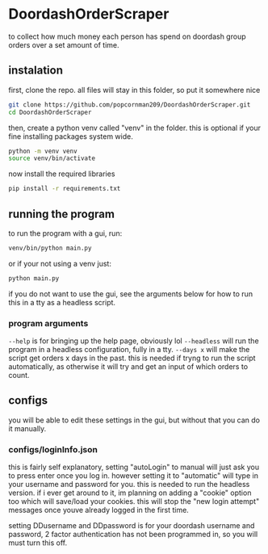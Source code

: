 # DoordashOrderScraper
to collect how much money each person has spend on doordash group orders over a set amount of time.

## instalation
first, clone the repo. all files will stay in this folder, so put it somewhere nice
```sh
git clone https://github.com/popcornman209/DoordashOrderScraper.git
cd DoordashOrderScraper
```
then, create a python venv called "venv" in the folder. this is optional if your fine installing packages system wide.
```sh
python -m venv venv
source venv/bin/activate
```
now install the required libraries
```sh
pip install -r requirements.txt
```

## running the program
to run the program with a gui, run:
```sh
venv/bin/python main.py
```
or if your not using a venv just:
```sh
python main.py
```
if you do not want to use the gui, see the arguments below for how to run this in a tty as a headless script.

### program arguments
`--help` is for bringing up the help page, obviously lol
`--headless` will run the program in a headless configuration, fully in a tty.
`--days x` will make the script get orders x days in the past. this is needed if tryng to run the script automatically, as otherwise it will try and get an input of which orders to count.

## configs
you will be able to edit these settings in the gui, but without that you can do it manually.

### configs/loginInfo.json
this is fairly self explanatory, setting "autoLogin" to manual will just ask you to press enter once you log in. however setting it to "automatic" will type in your username and password for you. this is needed to run the headless version. if i ever get around to it, im planning on adding a "cookie" option too which will save/load your cookies. this will stop the "new login attempt" messages once youve already logged in the first time.

setting DDusername and DDpassword is for your doordash username and password, 2 factor authentication has not been programmed in, so you will must turn this off.
